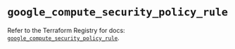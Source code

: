 # `google_compute_security_policy_rule`

Refer to the Terraform Registry for docs: [`google_compute_security_policy_rule`](https://registry.terraform.io/providers/hashicorp/google/5.43.1/docs/resources/compute_security_policy_rule).
